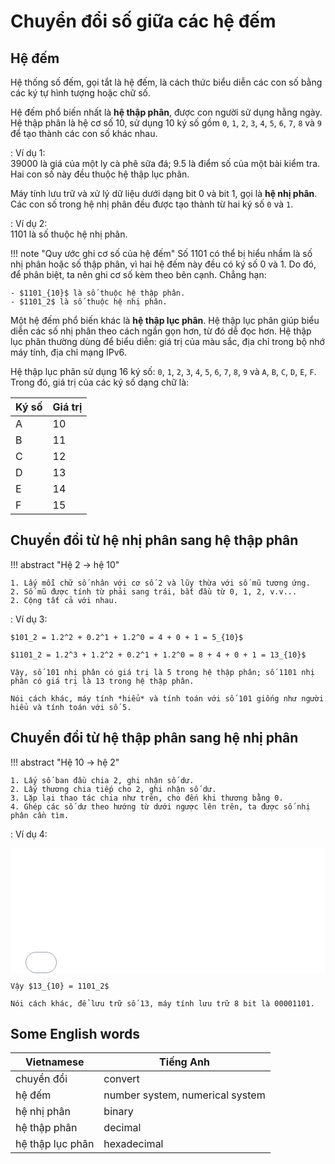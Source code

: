 # Chuyển đổi số giữa các hệ đếm

## Hệ đếm

Hệ thống số đếm, gọi tắt là hệ đếm, là cách thức biểu diễn các con số bằng các ký tự hình tượng hoặc chữ số.  

Hệ đếm phổ biến nhất là **hệ thập phân**, được con người sử dụng hằng ngày. Hệ thập phân là hệ cơ số 10, sử dụng 10 ký số gồm `0`, `1`, `2`, `3`, `4`, `5`, `6`, `7`, `8` và `9` để tạo thành các con số khác nhau.  

:   Ví dụ 1:  
    39000 là giá của một ly cà phê sữa đá; 9.5 là điểm số của một bài kiểm tra. Hai con số này đều thuộc hệ thập lục phân.  

Máy tính lưu trữ và xử lý dữ liệu dưới dạng bit 0 và bit 1, gọi là **hệ nhị phân**. Các con số trong hệ nhị phân đều được tạo thành từ hai ký số `0` và `1`.  

:   Ví dụ 2:  
    1101 là số thuộc hệ nhị phân.  

!!! note "Quy ước ghi cơ số của hệ đếm"
    Số 1101 có thể bị hiểu nhầm là số nhị phân hoặc số thập phân, vì hai hệ đếm này đều có ký số 0 và 1. Do đó, để phân biệt, ta nên ghi cơ số kèm theo bên cạnh. Chẳng hạn:  

    - $1101_{10}$ là số thuộc hệ thập phân.  
    - $1101_2$ là số thuộc hệ nhị phân.

Một hệ đếm phổ biến khác là **hệ thập lục phân**. Hệ thập lục phân giúp biểu diễn các số nhị phân theo cách ngắn gọn hơn, từ đó dễ đọc hơn. Hệ thập lục phân thường dùng để biểu diễn: giá trị của màu sắc, địa chỉ trong bộ nhớ máy tính, địa chỉ mạng IPv6.  

Hệ thập lục phân sử dụng 16 ký số: `0`, `1`, `2`, `3`, `4`, `5`, `6`, `7`, `8`, `9` và `A`, `B`, `C`, `D`, `E`, `F`. Trong đó, giá trị của các ký số dạng chữ là:  

| Ký số | Giá trị |
| --- | --- |
| A | 10 |
| B | 11 |
| C | 12 |
| D | 13 |
| E | 14 |
| F | 15 |

## Chuyển đổi từ hệ nhị phân sang hệ thập phân

!!! abstract "Hệ 2 → hệ 10"

    1. Lấy mỗi chữ số nhân với cơ số 2 và lũy thừa với số mũ tương ứng.
    2. Số mũ được tính từ phải sang trái, bắt đầu từ 0, 1, 2, v.v...
    2. Cộng tất cả với nhau.

:   Ví dụ 3:

    $101_2 = 1.2^2 + 0.2^1 + 1.2^0 = 4 + 0 + 1 = 5_{10}$

    $1101_2 = 1.2^3 + 1.2^2 + 0.2^1 + 1.2^0 = 8 + 4 + 0 + 1 = 13_{10}$ 

    Vậy, số 101 nhị phân có giá trị là 5 trong hệ thập phân; số 1101 nhị phân có giá trị là 13 trong hệ thập phân.  

    Nói cách khác, máy tính *hiểu* và tính toán với số 101 giống như người hiểu và tính toán với số 5.   

## Chuyển đổi từ hệ thập phân sang hệ nhị phân

!!! abstract "Hệ 10 → hệ 2"

    1. Lấy số ban đầu chia 2, ghi nhận số dư.
    2. Lấy thương chia tiếp cho 2, ghi nhận số dư.
    3. Lặp lại thao tác chia như trên, cho đến khi thương bằng 0.
    4. Ghép các số dư theo hướng từ dưới ngược lên trên, ta được số nhị phân cần tìm.

:   Ví dụ 4:  
    <div>
        <iframe width="100%" height="200px" frameBorder=0 src="../convert-number-systems/dec-to-bin.html"></iframe>
    </div>

    Vậy $13_{10} = 1101_2$  

    Nói cách khác, để lưu trữ số 13, máy tính lưu trữ 8 bit là 00001101.  

## Some English words

| Vietnamese | Tiếng Anh | 
| --- | --- |
| chuyển đổi | convert |
| hệ đếm | number system, numerical system |
| hệ nhị phân | binary |
| hệ thập phân | decimal |
| hệ thập lục phân | hexadecimal |

